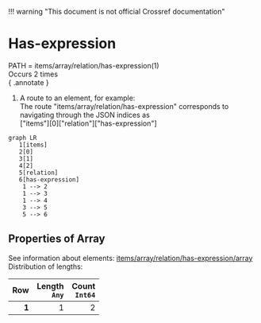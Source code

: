 !!! warning "This document is not official Crossref documentation"
# Has-expression
PATH = items/array/relation/has-expression(1)  
Occurs 2 times  
{ .annotate }

1. A route to an element, for example:  
   The route "items/array/relation/has-expression" corresponds to navigating through the JSON indices as  
   ["items"][0]["relation"]["has-expression"]  

```mermaid
graph LR
   1[items]
   2[0]
   3[1]
   4[2]
   5[relation]
   6[has-expression]
    1 --> 2
    1 --> 3
    1 --> 4
    3 --> 5
    5 --> 6
```


## Properties of Array
See information about elements: [items/array/relation/has-expression/array](array/index.md)  
Distribution of lengths:  

| **Row** | **Length**<br>`Any` | **Count**<br>`Int64` |
|--------:|--------------------:|---------------------:|
| **1**   | 1                   | 2                    |

